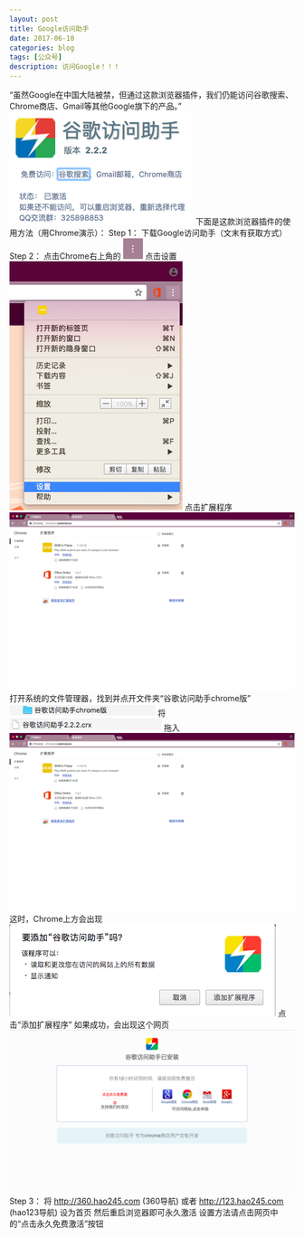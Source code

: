 ```yaml
---
layout: post
title: Google访问助手
date: 2017-06-10
categories: blog
tags: [公众号]
description: 访问Google！！！
---
```


“虽然Google在中国大陆被禁，但通过这款浏览器插件，我们仍能访问谷歌搜索、Chrome商店、Gmail等其他Google旗下的产品。”
<img src="img/Google访问助手（2）.png">
下面是这款浏览器插件的使用方法（用Chrome演示）：
Step 1：
下载Google访问助手（文末有获取方式）
Step 2：
点击Chrome右上角的
<img src="img/Chrome ....png">
点击设置
<img src="img/设置.png">
点击扩展程序
<img src="img/扩展程序.png">
打开系统的文件管理器，找到并点开文件夹“谷歌访问助手chrome版”
<img src="img/谷歌访问助手chrome版文件夹.png">
将
<img src="img/谷歌访问助手chrome版.png">
拖入
<img src="img/扩展程序.png">
这时，Chrome上方会出现
<img src="img/提示.png">
点击“添加扩展程序”
如果成功，会出现这个网页
<img src="img/已安装.png">
Step 3：
将 http://360.hao245.com (360导航) 或者 http://123.hao245.com (hao123导航) 设为首页 然后重启浏览器即可永久激活
设置方法请点击网页中的“点击永久免费激活”按钮
